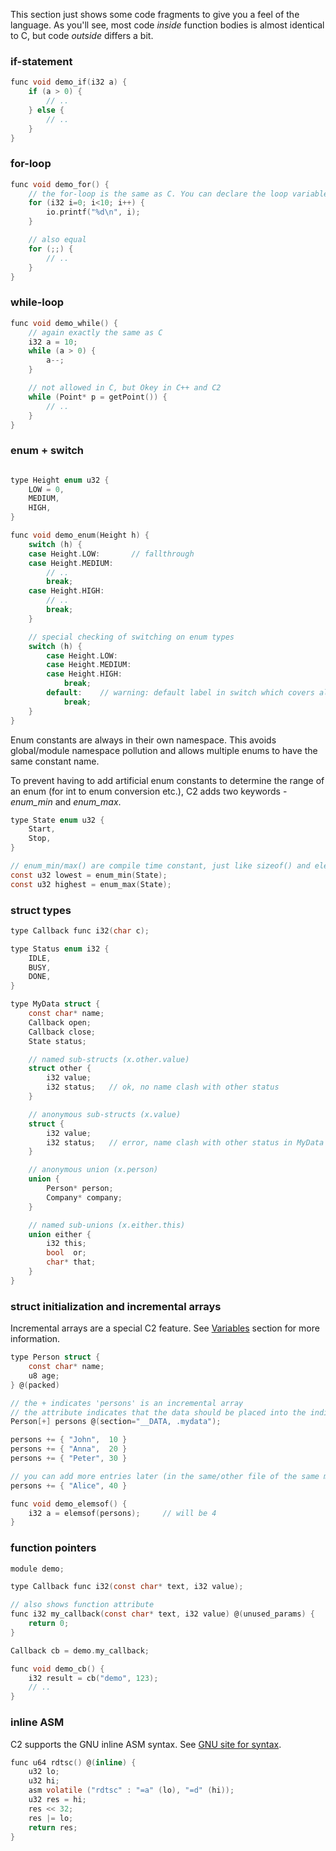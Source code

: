 
This section just shows some code fragments to give you a feel of the language.
As you'll see, most code *inside* function bodies is almost identical to C, but
code *outside* differs a bit.

### if-statement
```c
func void demo_if(i32 a) {
    if (a > 0) {
        // ..
    } else {
        // ..
    }
}
```

### for-loop
```c
func void demo_for() {
    // the for-loop is the same as C. You can declare the loop variable (i) inside.
    for (i32 i=0; i<10; i++) {
        io.printf("%d\n", i);
    }

    // also equal
    for (;;) {
        // ..
    }
}
```

### while-loop
```c
func void demo_while() {
    // again exactly the same as C
    i32 a = 10;
    while (a > 0) {
        a--;
    }

    // not allowed in C, but Okey in C++ and C2
    while (Point* p = getPoint()) {
        // ..
    }
}
```

### enum + switch

```c

type Height enum u32 {
    LOW = 0,
    MEDIUM,
    HIGH,
}

func void demo_enum(Height h) {
    switch (h) {
    case Height.LOW:       // fallthrough
    case Height.MEDIUM:
        // ..
        break;
    case Height.HIGH:
        // ..
        break;
    }

    // special checking of switching on enum types
    switch (h) {
        case Height.LOW:
        case Height.MEDIUM:
        case Height.HIGH:
            break;
        default:    // warning: default label in switch which covers all enumeration value
            break;
    }
}
```

Enum constants are always in their own namespace. This avoids global/module
namespace pollution and allows multiple enums to have the same constant name.

To prevent having to add artificial enum constants to determine the range of an enum (for int to enum
conversion etc.), C2 adds two keywords - _enum_min_ and _enum_max_.

```c
type State enum u32 {
    Start,
    Stop,
}

// enum_min/max() are compile time constant, just like sizeof() and elemsof()
const u32 lowest = enum_min(State);
const u32 highest = enum_max(State);
```

### struct types
```c
type Callback func i32(char c);

type Status enum i32 {
    IDLE,
    BUSY,
    DONE,
}

type MyData struct {
    const char* name;
    Callback open;
    Callback close;
    State status;

    // named sub-structs (x.other.value)
    struct other {
        i32 value;
        i32 status;   // ok, no name clash with other status
    }

    // anonymous sub-structs (x.value)
    struct {
        i32 value;
        i32 status;   // error, name clash with other status in MyData
    }

    // anonymous union (x.person)
    union {
        Person* person;
        Company* company;
    }

    // named sub-unions (x.either.this)
    union either {
        i32 this;
        bool  or;
        char* that;
    }
}
```

### struct initialization and incremental arrays
Incremental arrays are a special C2 feature. See [Variables](../language/variables.md)
section for more information.
```c
type Person struct {
    const char* name;
    u8 age;
} @(packed)

// the + indicates 'persons' is an incremental array
// the attribute indicates that the data should be placed into the indicated section
Person[+] persons @(section="__DATA, .mydata");

persons += { "John",  10 }
persons += { "Anna",  20 }
persons += { "Peter", 30 }

// you can add more entries later (in the same/other file of the same module)
persons += { "Alice", 40 }

func void demo_elemsof() {
    i32 a = elemsof(persons);     // will be 4
}
```

### function pointers
```c
module demo;

type Callback func i32(const char* text, i32 value);

// also shows function attribute
func i32 my_callback(const char* text, i32 value) @(unused_params) {
    return 0;
}

Callback cb = demo.my_callback;

func void demo_cb() {
    i32 result = cb("demo", 123);
    // ..
}
```

### inline ASM
C2 supports the GNU inline ASM syntax.
See [GNU site for syntax](https://gcc.gnu.org/onlinedocs/gcc/Extended-Asm.html).

```c
func u64 rdtsc() @(inline) {
    u32 lo;
    u32 hi;
    asm volatile ("rdtsc" : "=a" (lo), "=d" (hi));
    u32 res = hi;
    res << 32;
    res |= lo;
    return res;
}
```

